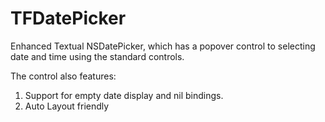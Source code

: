 TFDatePicker
============

Enhanced Textual NSDatePicker, which has a popover control to selecting date and time using the standard controls.

The control also features:

1. Support for empty date display and nil bindings.
2. Auto Layout friendly
